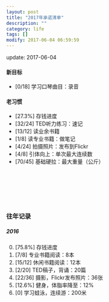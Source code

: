 ```yaml
---
layout: post
title: "2017年承诺清单"
description: ""
category: life
tags: []
modify: 2017-06-04 06:59:59
---
```


update: 2017-06-04


#### 新目标
+ [0/18] 学习口琴曲目：录音

#### 老习惯
+ [27.3%] 存钱进度
+ [32/24] TED听力练习：速记
+ [13/12] 读业余书籍
+ [1/8] 读专业书籍：做笔记
+ [4/24] 拍摄照片：发布到Flickr
+ [4/8] 引体向上：单次最大连续数
+ [70/45] 基础硬拉：最大重量（公斤）

<br />
<br />
<br />
<br />
<br />

### 往年记录

##### 2016
0. [75.8%] 存钱进度
1. [7/8] 专业书籍阅读：8本
2. [15/12] 休闲书籍阅读：12本
4. [2/20] TED稿子，背诵：20篇
5. [22/36] 摄影，Flickr发布照片：36张
3. [12.6%] 健身，体脂率降至：12%
6. [0] 学习蛙泳，连续游：200米
